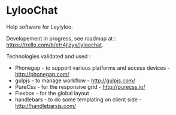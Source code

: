 # LylooChat
Help software for Leylyloo.

Developement in progress, see roadmap at :  https://trello.com/b/eH4jIzyx/lyloochat.

Technologies validated and used :
  * Phonegap - to support various platforms and access devices - http://phonegap.com/
  * gulpjs - to manage workflow - http://gulpjs.com/
  * PureCss - for the responsive grid - http://purecss.io/
  * Flexbox - for the global layout
  * handlebars - to do some templating on client side - http://handlebarsjs.com/
